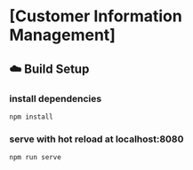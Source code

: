 # [Customer Information Management]

## :cloud: Build Setup

### install dependencies
`npm install`
### serve with hot reload at localhost:8080
`npm run serve`
